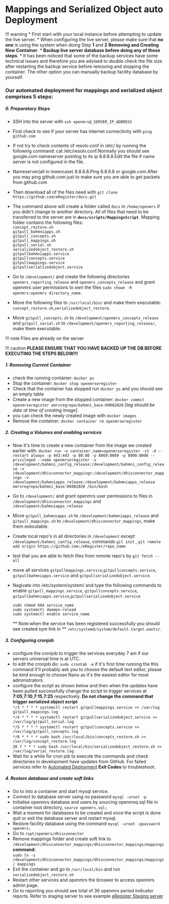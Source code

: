# Mappings and Serialized Object auto Deployment

!!! warning
    * First start with your local instance before attempting to update the live server.
    * When configuring the live server, please make sure that **no one** is using the system when doing Step  **1** and **2** **Removing and Creating New Container**.
    * **Backup live server database before doing any of these steps**.
    * It has been noticed that some of the backup services have some technical issues and therefore you are advised to double check the file size after restarting the backup service before removing and stopping the container. The other option you can manually backup facility database by yourself.



### Our automated deployment for mappings and serialized object comprises 5 steps:

##### 0. Preparatory Steps

* SSH into the server with `ssh openmrs@_SERVER_IP_ADDRESS`
* First check to see if your server has internet connectivity with `ping github.com`
* If not try to check contents of resolv.conf in /etc/ by running the following command: cat /etc/resolv.conf.Normally you should see google.com nameserver pointing to its ip 8.8.8.8.Edit the file if name server is not configured in the file.
* Nameserver(all in lowercase) 8.8.8.8.Ping 8.8.8.8 or google.com.After you may ping github.com just to make sure you are able to get packets from github.com

* Then download all of the files need with `git clone https://github.com/eRegister/docs.git `

* The command above will create a folder called `docs` in `/home/openmrs` if you didn't change to another directory. All of files that need to be transferred to the server are in **`docs/scripts/MappingsScript`**. Mapping folder contains the following files: <br/>
         `concept_restore.sh`<br/>
         `gitpull_bahmniapps.sh`<br/>
         `gitpull_concepts.sh`<br/>
         `gitpull_mappings.sh` <br/>
         `gitpull_serial.sh`<br/>
         `serializedobject_restore.sh`<br/>
         `gitpullbahmniapps.service` <br/>
         `gitpullconcepts.service` <br/>
         `gitpullmappings.service`<br/>
         `gitpullserializedobject.service`<br/>
* Go to `/development/` and create the following directories `openmrs_reporting_release` and `openmrs_concepts_release` and grant openmrs user permissions to own the files `sudo chown -R openmrs:openmrs directory_name`.
* Move the following files to  `/usr/local/bin/` and make them executable:
`concept_restore.sh`,`serializedobject_restore`.
* Move `gitpull_concepts.sh` to `/development/openmrs_concepts_release` and `gitpull_serial.sh` to `/development/openmrs_reporting_release/`, make them executable.


!!! note
    Files are already on the server

!!! caution
    **PLEASE ENSURE THAT YOU HAVE BACKED UP THE DB BEFORE EXECUTING THE STEPS BELOW!!!**

##### 1. Removing Current Container

* check the running container: `docker ps`
* Stop the container: `docker stop openmrseregister`
* Check that the container has stopped run `docker ps` and you should see an empty table
* Create a new image from the stopped container: `docker commit openmrseregister omrsregrepo/bahmni_base:09082020` [*tag should be date at time of creating image*]
* you can check the newly created image with `docker images`
* Remove the container: `docker container rm openmrseregister`

##### 2. Creating a Volumes and enabling services

* Now it's time to create a new container from the image we created earlier with: `docker run -e container_name=openmrseregister -it -d --restart always -p 443:443 -p 80:80 -p 8069:8069 -p 8000:8000 --privileged --name openmrseregister -v /development/bahmni_config_release:/development/bahmni_config_release -v /development/dhisconnector_mappings:/development/dhisconnector_mappings -v /development/bahmniapps_release:/development/bahmniapps_release omrsregrepo/bahmni_base:06082020 /bin/bash
`
* Go to `/development/` and grant openmrs user permissions to files in `/development/dhisconnector_mappings` and `/development/bahmniapps_release`
* Move `gitpull_bahmniapps.sh` to `/development/bahmniapps_release` and `gitpull_mappings.sh` to `/development/dhisconnector_mappings`, make them executable.
* Create local repo's in all directories in `/development` except `/development/bahmni_config_release`, commands `git init` , `git remote add origin https://github.com:/eRegister/repo_name`
* test that you are able to fetch files from remote repo's by `git fetch --all`
* move all services `gitpullmappings.service`,`gitpullconcepts.serivce`,
`gitpullbahmniapps.service` and `gitpullserializedobject.service`.
* Nagivate into /etc/system/system/ and type the following commands to enable `gitpull_mappings.service`, `gitpullconcepts.service`, `gitpullbahmniapps.service`,`gitpullserializedobject.service`

    `sudo chmod 664 service_name`   <br/>
    `sudo systemctl daemon-reload` <br />
    `sudo systemctl enable service_name`

   ** Note:when the service has been registered successfully you should see created sym link in ** `/etc/systemd/system/default.target.wants/.`

##### 3. Configuring **cronjob**
* configure the cronjob to trigger the services everyday 7 am if our servers universal time is at UTC.
* to edit the cronjob do: `sudo crontab -e` if it's first time running the this command it'll probably ask you to choose the default text editor, please be kind enough to choose Nano as it's the easiest editor for most administrators.
* configure the script as shown below and then when the updates have been pulled successfully change the script to trigger services at **7:05**,**7:10**,**7:15**,**7:25** respectively.
**Do not change the command that trigger serialized object script** <br/>
`*/3 * * * * systemctl restart gitpullmappings.service >> /var/log gitpull_mappings.log` <br/>
`*/4 * * * * systemctl restart gitpullserializedobject.service >> /var/log/gitpull_serial.log` <br/>
`*/5 * * * * systemctl restart gitpullconcepts.service >> /var/log/gitpull_concepts.log` <br/>
`*/6 * * * * sudo bash /usr/local/bin/concepts_restore.sh >> /var/log/concept_restore.log` <br/>
`20 7 * * * sudo bash /usr/local/bin/serializedobject_restore.sh >> /var/log/serial_restore.log`
* Wait for a while for cron job to execute the commands and check  directories in development have updates from GitHub. For failed services refer to [Automated Deployment](https://eregister.github.io/docs/ereg/automateddeployment/) **Exit Codes** to troubleshoot.



##### 4. Restore database and create soft links

* Go to into a container and start mysql service.
* Connect to database server using no password `mysql -uroot -p`
* Initialise openmrs database and users by sourcing openmsq.sql file in container root directory, `source openmrs.sql;`
* Wait a moment for databases to be created and once the script is done quit or exit the database server and restart mysql.
* Restore facility database using the command `mysql -uroot -ppassword openmrs;`
* Go to `/opt/openmrs/dhisconnector`
* Remove mappings folder and create soft link to `/development/dhisconnector_mappings/dhisconnector_mappings/mappings` <br/>
 **command:** <br/> `sudo ln -s /development/dhisconnector_mappings/dhisconnector_mappings/mappings/ mappings` <br/>
* Exit the container and go to `/usr/local/bin` and run `serializedobject_restore.sh`
* Restart other services and openmrs the broswer to access openmrs admin page.
* Go to reporting  you should see total of 36 openmrs period indicator reports. Refer to staging server to see example [eRegister Staging server](https://3.21.105.229/openmrs/)
